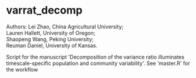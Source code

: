 # varrat_decomp
Authors:
Lei Zhao, China Agricultural University;  
Lauren Hallett, University of Oregon;  
Shaopeng Wang, Peking University;  
Reuman Daniel, University of Kansas.

Script for the manuscript 'Decomposition of the variance ratio illuminates timescale-specific population and community variability'. 
See 'master.R' for the workflow 
